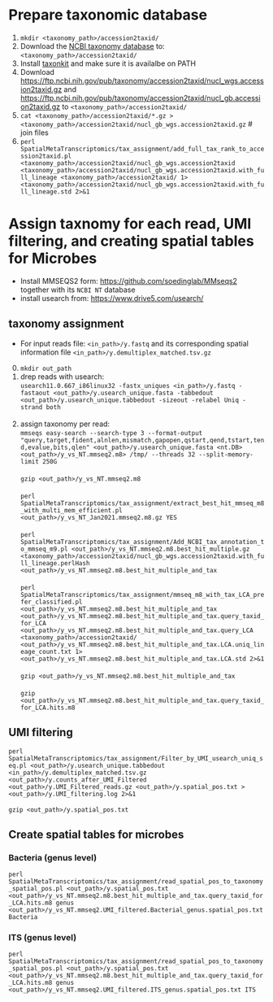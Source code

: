 # Prepare taxonomic database
1. `mkdir <taxonomy_path>/accession2taxid/`
2. Download the [NCBI taxonomy database](https://ftp.ncbi.nlm.nih.gov/pub/taxonomy/new_taxdump/) to: `<taxonomy_path>/accession2taxid/`
3. Install [taxonkit](https://bioinf.shenwei.me/taxonkit/) and make sure it is availalbe on PATH
4. Download https://ftp.ncbi.nih.gov/pub/taxonomy/accession2taxid/nucl_wgs.accession2taxid.gz and https://ftp.ncbi.nih.gov/pub/taxonomy/accession2taxid/nucl_gb.accession2taxid.gz to `<taxonomy_path>/accession2taxid/`
5. `cat <taxonomy_path>/accession2taxid/*.gz > <taxonomy_path>/accession2taxid/nucl_gb_wgs.accession2taxid.gz` # join files
6. `perl SpatialMetaTranscriptomics/tax_assignment/add_full_tax_rank_to_accession2taxid.pl <taxonomy_path>/accession2taxid/nucl_gb_wgs.accession2taxid <taxonomy_path>/accession2taxid/nucl_gb_wgs.accession2taxid.with_full_lineage <taxonomy_path>/accession2taxid/ 1> <taxonomy_path>/accession2taxid/nucl_gb_wgs.accession2taxid.with_full_lineage.std 2>&1`


# Assign taxnomy for each read, UMI filtering, and creating spatial tables for Microbes
* Install MMSEQS2 form: https://github.com/soedinglab/MMseqs2 together with its `NCBI NT` database
* install usearch from: https://www.drive5.com/usearch/


## taxonomy assignment
* For input reads file: `<in_path>/y.fastq` and its corresponding spatial information file `<in_path>/y.demultiplex_matched.tsv.gz` 
0. `mkdir out_path`
1. drep reads with usearch:<br>`usearch11.0.667_i86linux32 -fastx_uniques <in_path>/y.fastq -fastaout <out_path>/y.usearch_unique.fasta -tabbedout <out_path>/y.usearch_unique.tabbedout -sizeout -relabel Uniq -strand both`<br><br>
3. assign taxonomy per read:<br> 
`mmseqs easy-search --search-type 3 --format-output "query,target,fident,alnlen,mismatch,gapopen,qstart,qend,tstart,tend,evalue,bits,qlen" <out_path>/y.usearch_unique.fasta <nt.DB> <out_path>/y_vs_NT.mmseq2.m8> /tmp/ --threads 32 --split-memory-limit 250G`<br><br>
`gzip <out_path>/y_vs_NT.mmseq2.m8`<br><br>
`perl SpatialMetaTranscriptomics/tax_assignment/extract_best_hit_mmseq_m8_with_multi_mem_efficient.pl <out_path>/y_vs_NT_Jan2021.mmseq2.m8.gz YES`<br><br>
`perl SpatialMetaTranscriptomics/tax_assignment/Add_NCBI_tax_annotation_to_mmseq_m9.pl <out_path>/y_vs_NT.mmseq2.m8.best_hit_multiple.gz <taxonomy_path>/accession2taxid/nucl_gb_wgs.accession2taxid.with_full_lineage.perlHash <out_path>/y_vs_NT.mmseq2.m8.best_hit_multiple_and_tax`
<br><br> `perl SpatialMetaTranscriptomics/tax_assignment/mmseq_m8_with_tax_LCA_prefer_classified.pl <out_path>/y_vs_NT.mmseq2.m8.best_hit_multiple_and_tax <out_path>/y_vs_NT.mmseq2.m8.best_hit_multiple_and_tax.query_taxid_for_LCA <out_path>/y_vs_NT.mmseq2.m8.best_hit_multiple_and_tax.query_LCA <taxonomy_path>/accession2taxid/ <out_path>/y_vs_NT.mmseq2.m8.best_hit_multiple_and_tax.LCA.uniq_lineage_count.txt 1><out_path>/y_vs_NT.mmseq2.m8.best_hit_multiple_and_tax.LCA.std 2>&1`
<br><br>
`gzip <out_path>/y_vs_NT.mmseq2.m8.best_hit_multiple_and_tax`
<br><br>
`gzip <out_path>/y_vs_NT.mmseq2.m8.best_hit_multiple_and_tax.query_taxid_for_LCA.hits.m8`

## UMI filtering
`perl SpatialMetaTranscriptomics/tax_assignment/Filter_by_UMI_usearch_uniq_seq.pl <out_path>/y.usearch_unique.tabbedout <in_path>/y.demultiplex_matched.tsv.gz <out_path>/y.counts_after_UMI_Filtered <out_path>/y.UMI_Filtered_reads.gz <out_path>/y.spatial_pos.txt > <out_path>/y.UMI_filtering.log 2>&1`
<br><br>
`gzip <out_path>/y.spatial_pos.txt`
 
## Create spatial tables for microbes

### Bacteria (genus level)
`perl SpatialMetaTranscriptomics/tax_assignment/read_spatial_pos_to_taxonomy_spatial_pos.pl <out_path>/y.spatial_pos.txt <out_path>/y_vs_NT.mmseq2.m8.best_hit_multiple_and_tax.query_taxid_for_LCA.hits.m8 genus <out_path>/y_vs_NT.mmseq2.UMI_filtered.Bacterial_genus.spatial_pos.txt Bacteria`

### ITS (genus level)
`perl SpatialMetaTranscriptomics/tax_assignment/read_spatial_pos_to_taxonomy_spatial_pos.pl <out_path>/y.spatial_pos.txt <out_path>/y_vs_NT.mmseq2.m8.best_hit_multiple_and_tax.query_taxid_for_LCA.hits.m8 genus <out_path>/y_vs_NT.mmseq2.UMI_filtered.ITS_genus.spatial_pos.txt ITS`
